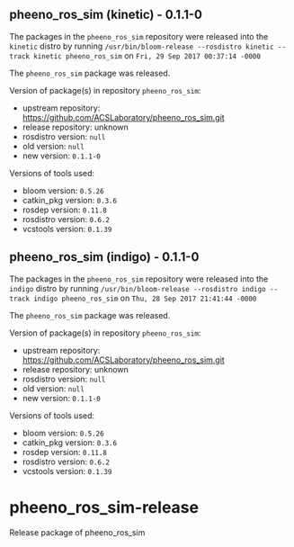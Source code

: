 ## pheeno_ros_sim (kinetic) - 0.1.1-0

The packages in the `pheeno_ros_sim` repository were released into the `kinetic` distro by running `/usr/bin/bloom-release --rosdistro kinetic --track kinetic pheeno_ros_sim` on `Fri, 29 Sep 2017 00:37:14 -0000`

The `pheeno_ros_sim` package was released.

Version of package(s) in repository `pheeno_ros_sim`:

- upstream repository: https://github.com/ACSLaboratory/pheeno_ros_sim.git
- release repository: unknown
- rosdistro version: `null`
- old version: `null`
- new version: `0.1.1-0`

Versions of tools used:

- bloom version: `0.5.26`
- catkin_pkg version: `0.3.6`
- rosdep version: `0.11.8`
- rosdistro version: `0.6.2`
- vcstools version: `0.1.39`


## pheeno_ros_sim (indigo) - 0.1.1-0

The packages in the `pheeno_ros_sim` repository were released into the `indigo` distro by running `/usr/bin/bloom-release --rosdistro indigo --track indigo pheeno_ros_sim` on `Thu, 28 Sep 2017 21:41:44 -0000`

The `pheeno_ros_sim` package was released.

Version of package(s) in repository `pheeno_ros_sim`:

- upstream repository: https://github.com/ACSLaboratory/pheeno_ros_sim.git
- release repository: unknown
- rosdistro version: `null`
- old version: `null`
- new version: `0.1.1-0`

Versions of tools used:

- bloom version: `0.5.26`
- catkin_pkg version: `0.3.6`
- rosdep version: `0.11.8`
- rosdistro version: `0.6.2`
- vcstools version: `0.1.39`


# pheeno_ros_sim-release
Release package of pheeno_ros_sim
